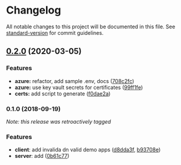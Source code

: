 # Changelog

All notable changes to this project will be documented in this file. See [standard-version](https://github.com/conventional-changelog/standard-version) for commit guidelines.

## [0.2.0](https://github.com/julie-ng/nodejs-client-certificate-auth/compare/v0.1.0...v0.2.0) (2020-03-05)


### Features

* **azure:** refactor, add sample .env, docs ([708c2fc](https://github.com/julie-ng/nodejs-client-certificate-auth/commit/708c2fc5a0ff41361824c7799e8ce1e332519539))
* **azure:** use key vault secrets for certificates ([99ff1fe](https://github.com/julie-ng/nodejs-client-certificate-auth/commit/99ff1feefbdb9b6ccd754d9d292ed6f8ac06bc27))
* **certs:** add script to generate ([f0dae2a](https://github.com/julie-ng/nodejs-client-certificate-auth/commit/f0dae2a355f3cef78c1e4f7de125543db2d67bce))

### 0.1.0 (2018-09-19)

_Note: this release was retroactively tagged_

### Features

* **client**: add invalida dn valid demo apps ([d8dda3f](https://github.com/julie-ng/nodejs-client-certificate-auth/commit/d8dda3fd9ada4494e5bc85d9717745eb7c9fa292), [b93708e](https://github.com/julie-ng/nodejs-client-certificate-auth/commit/b93708e9b897e5f1ee15738610a1284b240e8b30))
* **server**: add ([0b61c77](https://github.com/julie-ng/nodejs-client-certificate-auth/commit/0b61c77b208571ddb625975c2ef20bbc83640bb0))

